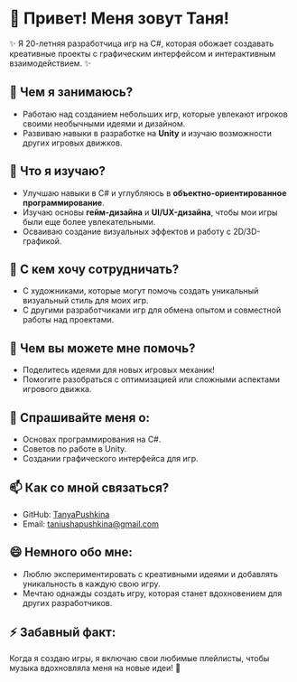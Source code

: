 # 👋 Привет! Меня зовут Таня!

✨ Я 20-летняя разработчица игр на C#, которая обожает создавать креативные проекты с графическим интерфейсом и интерактивным взаимодействием. ✨  

## 🔭 Чем я занимаюсь?
- Работаю над созданием небольших игр, которые увлекают игроков своими необычными идеями и дизайном.  
- Развиваю навыки в разработке на **Unity** и изучаю возможности других игровых движков.  

## 🌱 Что я изучаю?
- Улучшаю навыки в C# и углубляюсь в **объектно-ориентированное программирование**.  
- Изучаю основы **гейм-дизайна** и **UI/UX-дизайна**, чтобы мои игры были еще более увлекательными.  
- Осваиваю создание визуальных эффектов и работу с 2D/3D-графикой.  

## 👯 С кем хочу сотрудничать?
- С художниками, которые могут помочь создать уникальный визуальный стиль для моих игр.  
- С другими разработчиками игр для обмена опытом и совместной работы над проектами.  

## 🤔 Чем вы можете мне помочь?
- Поделитесь идеями для новых игровых механик!  
- Помогите разобраться с оптимизацией или сложными аспектами игрового движка.  

## 💬 Спрашивайте меня о:
- Основах программирования на C#.  
- Советов по работе в Unity.  
- Создании графического интерфейса для игр.  

## 📫 Как со мной связаться?
- GitHub: [TanyaPushkina](https://github.com/TanyaPushkina)  
- Email: taniushapushkina@gmail.com

## 😄 Немного обо мне:
- Люблю экспериментировать с креативными идеями и добавлять уникальность в каждую свою игру.  
- Мечтаю однажды создать игру, которая станет вдохновением для других разработчиков.  

## ⚡ Забавный факт:
Когда я создаю игры, я включаю свои любимые плейлисты, чтобы музыка вдохновляла меня на новые идеи! 🎵  


